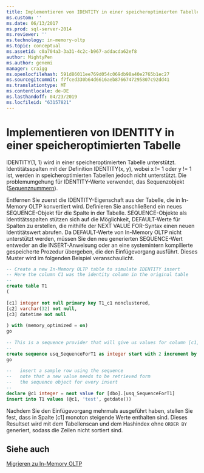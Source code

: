 ```yaml
---
title: Implementieren von IDENTITY in einer speicheroptimierten Tabelle | Microsoft-Dokumentation
ms.custom: ''
ms.date: 06/13/2017
ms.prod: sql-server-2014
ms.reviewer: ''
ms.technology: in-memory-oltp
ms.topic: conceptual
ms.assetid: c0a704a3-3a31-4c2c-b967-addacda62ef8
author: MightyPen
ms.author: genemi
manager: craigg
ms.openlocfilehash: 591d86011ee769d054c069db98a40e2765b1ec27
ms.sourcegitcommit: f7fced330b64d6616aeb8766747295807c92dd41
ms.translationtype: MT
ms.contentlocale: de-DE
ms.lasthandoff: 04/23/2019
ms.locfileid: "63157821"
---
```

# <a name="implementing-identity-in-a-memory-optimized-table"></a>Implementieren von IDENTITY in einer speicheroptimierten Tabelle
  IDENTITY(1, 1) wird in einer speicheroptimierten Tabelle unterstützt. Identitätsspalten mit der Definition IDENTITY(x, y), wobei x != 1 oder y != 1 ist, werden in speicheroptimierten Tabellen jedoch nicht unterstützt. Die problemumgehung für IDENTITY-Werte verwendet, das Sequenzobjekt ([Sequenznummern](../sequence-numbers/sequence-numbers.md)).  
  
 Entfernen Sie zuerst die IDENTITY-Eigenschaft aus der Tabelle, die in In-Memory OLTP konvertiert wird. Definieren Sie anschließend ein neues SEQUENCE-Objekt für die Spalte in der Tabelle. SEQUENCE-Objekte als Identitätsspalten stützen sich auf die Möglichkeit, DEFAULT-Werte für Spalten zu erstellen, die mithilfe der NEXT VALUE FOR-Syntax einen neuen Identitätswert abrufen. Da DEFAULT-Werte von In-Memory OLTP nicht unterstützt werden, müssen Sie den neu generierten SEQUENCE-Wert entweder an die INSERT-Anweisung oder an eine systemintern kompilierte gespeicherte Prozedur übergeben, die den Einfügevorgang ausführt. Dieses Muster wird im folgenden Beispiel veranschaulicht.  
  
```sql  
-- Create a new In-Memory OLTP table to simulate IDENTITY insert  
-- Here the column C1 was the identity column in the original table  
--  
create table T1  
(  
  
[c1] integer not null primary key T1_c1 nonclustered,  
[c2] varchar(32) not null,  
[c3] datetime not null  
  
) with (memory_optimized = on)  
go  
  
-- This is a sequence provider that will give us values for column [c1]  
--  
create sequence usq_SequenceForT1 as integer start with 2 increment by 1  
go  
  
--   insert a sample row using the sequence  
--   note that a new value needs to be retrieved form   
--   the sequence object for every insert  
--  
declare @c1 integer = next value for [dbo].[usq_SequenceForT1]  
insert into T1 values (@c1, 'test', getdate())  
```  
  
 Nachdem Sie den Einfügevorgang mehrmals ausgeführt haben, stellen Sie fest, dass in Spalte [c1] monoton steigende Werte enthalten sind. Dieses Resultset wird mit dem Tabellenscan und dem Hashindex ohne `ORDER BY` generiert, sodass die Zeilen nicht sortiert sind.  
  
## <a name="see-also"></a>Siehe auch  
 [Migrieren zu In-Memory OLTP](migrating-to-in-memory-oltp.md)  
  
  
